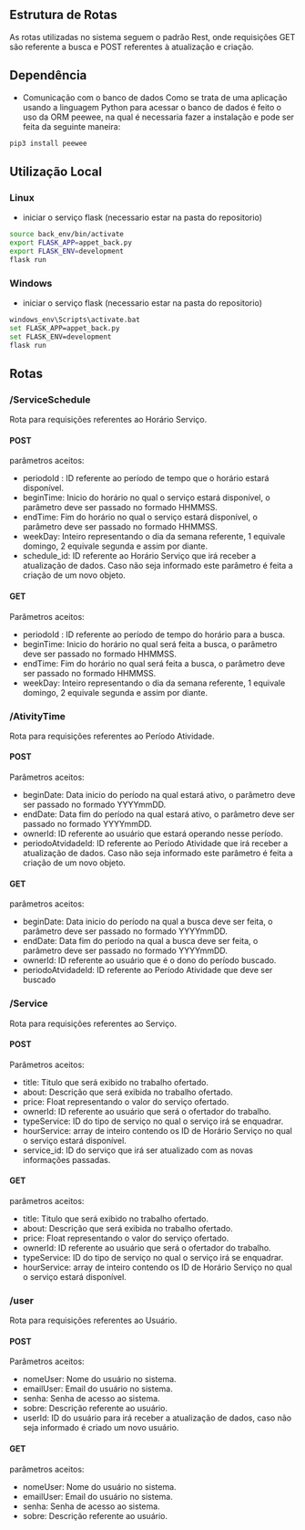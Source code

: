## Estrutura de Rotas
As rotas utilizadas no sistema seguem o padrão Rest, onde requisições GET são referente a busca e POST referentes à atualização e criação.

## Dependência
* Comunicação com o banco de dados
Como se trata de uma aplicação usando a linguagem Python para acessar o banco de dados é feito o uso da ORM peewee, na qual é necessaria fazer a instalação e pode ser feita da seguinte maneira:
```bash
pip3 install peewee
```

## Utilização Local

### Linux
* iniciar o serviço flask (necessario estar na pasta do repositorio)
 ```bash
source back_env/bin/activate
export FLASK_APP=appet_back.py
export FLASK_ENV=development
flask run
```


### Windows
* iniciar o serviço flask (necessario estar na pasta do repositorio)
```bash
windows_env\Scripts\activate.bat
set FLASK_APP=appet_back.py
set FLASK_ENV=development
flask run
```


## Rotas
### /ServiceSchedule
Rota para requisições referentes ao Horário Serviço.
#### POST
parâmetros aceitos:
* periodoId : ID referente ao período de tempo que o horário estará disponível.
* beginTime: Inicio do horário no qual o serviço estará disponível, o parâmetro deve ser passado no formado HHMMSS.
* endTime: Fim do horário no qual o serviço estará disponível, o parâmetro deve ser passado no formado HHMMSS.
* weekDay: Inteiro representando o dia da semana referente, 1 equivale domingo, 2 equivale segunda e assim por diante.
* schedule_id: ID referente ao Horário Serviço que irá receber a atualização de dados. Caso não seja informado este parâmetro é feita a criação de um novo objeto.
#### GET
Parâmetros aceitos:
* periodoId : ID referente ao período de tempo do horário para a busca.
* beginTime: Inicio do horário no qual será feita a busca, o parâmetro deve ser passado no formado HHMMSS.
* endTime: Fim do horário  no qual será feita a busca, o parâmetro deve ser passado no formado HHMMSS.
* weekDay: Inteiro representando o dia da semana referente, 1 equivale domingo, 2 equivale segunda e assim por diante.

### /AtivityTime
Rota para requisições referentes ao Período Atividade.
#### POST
Parâmetros aceitos:
* beginDate: Data inicio do período na qual estará ativo, o parâmetro deve ser passado no formado YYYYmmDD.
* endDate: Data fim do período na qual estará ativo, o parâmetro deve ser passado no formado YYYYmmDD.
* ownerId: ID referente ao usuário que estará operando nesse período.
* periodoAtvidadeId: ID referente ao Período Atividade que irá receber a atualização de dados. Caso não seja informado este parâmetro é feita a criação de um novo objeto.
#### GET
parâmetros aceitos:
* beginDate: Data inicio do período na qual a busca deve ser feita, o parâmetro deve ser passado no formado YYYYmmDD.
* endDate: Data fim do período na qual a busca deve ser feita, o parâmetro deve ser passado no formado YYYYmmDD.
* ownerId: ID referente ao usuário que é o dono do período buscado.
* periodoAtvidadeId: ID referente ao Período Atividade que deve ser buscado
### /Service
Rota para requisições referentes ao Serviço.
#### POST
Parâmetros aceitos:
* title: Titulo que será exibido no trabalho ofertado.
* about: Descrição que será exibida no trabalho ofertado.
* price: Float representando o valor do serviço ofertado.
* ownerId: ID referente ao usuário que será o ofertador do trabalho.
* typeService: ID do tipo de serviço no qual o serviço irá se enquadrar.
* hourService: array de inteiro contendo os ID de Horário Serviço no qual o serviço estará disponível.
* service_id: ID do serviço que irá ser atualizado com as novas informações passadas.
#### GET
parâmetros aceitos:
* title: Titulo que será exibido no trabalho ofertado.
* about: Descrição que será exibida no trabalho ofertado.
* price: Float representando o valor do serviço ofertado.
* ownerId: ID referente ao usuário que será o ofertador do trabalho.
* typeService: ID do tipo de serviço no qual o serviço irá se enquadrar.
* hourService: array de inteiro contendo os ID de Horário Serviço no qual o serviço estará disponível.

### /user
Rota para requisições referentes ao Usuário.
#### POST
Parâmetros aceitos:
* nomeUser: Nome do usuário no sistema.
* emailUser: Email do usuário no sistema.
* senha: Senha de acesso ao sistema.
* sobre: Descrição referente ao usuário.
* userId: ID do usuário para irá receber a atualização de dados, caso não seja informado é criado um novo usuário.
#### GET
parâmetros aceitos:
* nomeUser: Nome do usuário no sistema.
* emailUser: Email do usuário no sistema.
* senha: Senha de acesso ao sistema.
* sobre: Descrição referente ao usuário.

